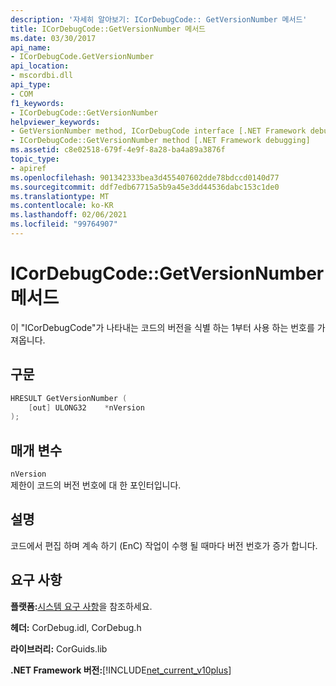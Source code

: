 ```yaml
---
description: '자세히 알아보기: ICorDebugCode:: GetVersionNumber 메서드'
title: ICorDebugCode::GetVersionNumber 메서드
ms.date: 03/30/2017
api_name:
- ICorDebugCode.GetVersionNumber
api_location:
- mscordbi.dll
api_type:
- COM
f1_keywords:
- ICorDebugCode::GetVersionNumber
helpviewer_keywords:
- GetVersionNumber method, ICorDebugCode interface [.NET Framework debugging]
- ICorDebugCode::GetVersionNumber method [.NET Framework debugging]
ms.assetid: c8e02518-679f-4e9f-8a28-ba4a89a3876f
topic_type:
- apiref
ms.openlocfilehash: 901342333bea3d455407602dde78bdccd0140d77
ms.sourcegitcommit: ddf7edb67715a5b9a45e3dd44536dabc153c1de0
ms.translationtype: MT
ms.contentlocale: ko-KR
ms.lasthandoff: 02/06/2021
ms.locfileid: "99764907"
---
```

# <a name="icordebugcodegetversionnumber-method"></a>ICorDebugCode::GetVersionNumber 메서드

이 "ICorDebugCode"가 나타내는 코드의 버전을 식별 하는 1부터 사용 하는 번호를 가져옵니다.

## <a name="syntax"></a>구문

```cpp
HRESULT GetVersionNumber (
    [out] ULONG32    *nVersion
);
```

## <a name="parameters"></a>매개 변수

 `nVersion`  
 제한이 코드의 버전 번호에 대 한 포인터입니다.

## <a name="remarks"></a>설명

 코드에서 편집 하며 계속 하기 (EnC) 작업이 수행 될 때마다 버전 번호가 증가 합니다.

## <a name="requirements"></a>요구 사항

 **플랫폼:**[시스템 요구 사항](../../get-started/system-requirements.md)을 참조하세요.  
  
 **헤더:** CorDebug.idl, CorDebug.h  
  
 **라이브러리:** CorGuids.lib  
  
 **.NET Framework 버전:**[!INCLUDE[net_current_v10plus](../../../../includes/net-current-v10plus-md.md)]
